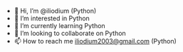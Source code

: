- 👋 Hi, I’m @iliodium (Python)
- 👀 I’m interested in Python
- 🌱 I’m currently learning Python
- 💞️ I’m looking to collaborate on Python
- 📫 How to reach me iliodium2003@gmail.com (Python)

<!---
iliodium/iliodium is a ✨ special ✨ repository because its `README.md` (this file) appears on your GitHub profile.
You can click the Preview link to take a look at your changes.
--->
